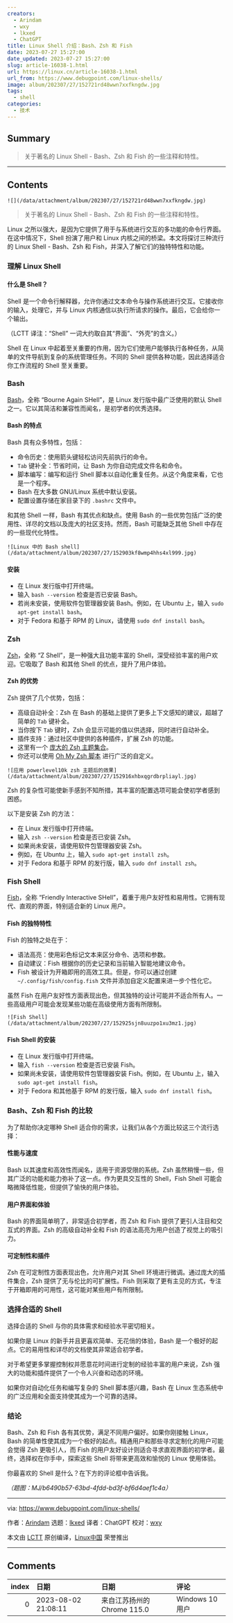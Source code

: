 ```yaml
---
creators:
  - Arindam
  - wxy
  - lkxed
  - ChatGPT
title: Linux Shell 介绍：Bash、Zsh 和 Fish
date: 2023-07-27 15:27:00
date_updated: 2023-07-27 15:27:00
slug: article-16038-1.html
url: https://linux.cn/article-16038-1.html
url_from: https://www.debugpoint.com/linux-shells/
image: album/202307/27/152721rd48wwn7xxfkngdw.jpg
tags:
  - shell
categories:
  - 技术
---
```


## Summary

> 关于著名的 Linux Shell - Bash、Zsh 和 Fish 的一些注释和特性。

***

<!-- more -->

## Contents

`![](/data/attachment/album/202307/27/152721rd48wwn7xxfkngdw.jpg)`

> 
> 关于著名的 Linux Shell - Bash、Zsh 和 Fish 的一些注释和特性。
> 
> 
> 

Linux 之所以强大，是因为它提供了用于与系统进行交互的多功能的命令行界面。在这中情况下，Shell 扮演了用户和 Linux 内核之间的桥梁。本文将探讨三种流行的 Linux Shell - Bash、Zsh 和 Fish，并深入了解它们的独特特性和功能。

### 理解 Linux Shell

#### 什么是 Shell？

Shell 是一个命令行解释器，允许你通过文本命令与操作系统进行交互。它接收你的输入，处理它，并与 Linux 内核通信以执行所请求的操作。最后，它会给你一个输出。

（LCTT 译注：“Shell” 一词大约取自其“界面”、“外壳”的含义。）

Shell 在 Linux 中起着至关重要的作用，因为它们使用户能够执行各种任务，从简单的文件导航到复杂的系统管理任务。不同的 Shell 提供各种功能，因此选择适合你工作流程的 Shell 至关重要。

### Bash

[Bash](https://www.gnu.org/software/bash/)，全称 “Bourne Again SHell”，是 Linux 发行版中最广泛使用的默认 Shell 之一。它以其简洁和兼容性而闻名，是初学者的优秀选择。

#### Bash 的特点

Bash 具有众多特性，包括：

* 命令历史：使用箭头键轻松访问先前执行的命令。
* `Tab` 键补全：节省时间，让 Bash 为你自动完成文件名和命令。
* 脚本编写：编写和运行 Shell 脚本以自动化重复任务。从这个角度来看，它也是一个程序。
* Bash 在大多数 GNU/Linux 系统中默认安装。
* 配置设置存储在家目录下的 `.bashrc` 文件中。

和其他 Shell 一样，Bash 有其优点和缺点。使用 Bash 的一些优势包括广泛的使用性、详尽的文档以及庞大的社区支持。然而，Bash 可能缺乏其他 Shell 中存在的一些现代化特性。

`![Linux 中的 Bash shell](/data/attachment/album/202307/27/152903kf8wmp4hhs4xl999.jpg)`

#### 安装

* 在 Linux 发行版中打开终端。
* 输入 `bash --version` 检查是否已安装 Bash。
* 若尚未安装，使用软件包管理器安装 Bash。例如，在 Ubuntu 上，输入 `sudo apt-get install bash`。
* 对于 Fedora 和基于 RPM 的 Linux，请使用 `sudo dnf install bash`。

### Zsh

[Zsh](https://www.zsh.org/)，全称 “Z Shell”，是一种强大且功能丰富的 Shell，深受经验丰富的用户欢迎。它吸取了 Bash 和其他 Shell 的优点，提升了用户体验。

#### Zsh 的优势

Zsh 提供了几个优势，包括：

* 高级自动补全：Zsh 在 Bash 的基础上提供了更多上下文感知的建议，超越了简单的 `Tab` 键补全。
* 当你按下 `Tab` 键时，Zsh 会显示可能的值以供选择，同时进行自动补全。
* 插件支持：通过社区中提供的各种插件，扩展 Zsh 的功能。
* 这里有一个 [庞大的 Zsh 主题集合](https://github.com/unixorn/awesome-zsh-plugins)。
* 你还可以使用 [Oh My Zsh 脚本](https://www.debugpoint.com/oh-my-zsh-powerlevel10k/) 进行广泛的自定义。

`![应用 powerlevel10k zsh 主题后的效果](/data/attachment/album/202307/27/152916xhbxqgrdbrpliayl.jpg)`

Zsh 的复杂性可能使新手感到不知所措，其丰富的配置选项可能会使初学者感到困惑。

以下是安装 Zsh 的方法：

* 在 Linux 发行版中打开终端。
* 输入 `zsh --version` 检查是否已安装 Zsh。
* 如果尚未安装，请使用软件包管理器安装 Zsh。
* 例如，在 Ubuntu 上，输入 `sudo apt-get install zsh`。
* 对于 Fedora 和基于 RPM 的发行版，输入 `sudo dnf install zsh`。

### Fish Shell

[Fish](https://fishshell.com/)，全称 “Friendly Interactive SHell”，着重于用户友好性和易用性。它拥有现代、直观的界面，特别适合新的 Linux 用户。

#### Fish 的独特特性

Fish 的独特之处在于：

* 语法高亮：使用彩色标记文本来区分命令、选项和参数。
* 自动建议：Fish 根据你的历史记录和当前输入智能地建议命令。
* Fish 被设计为开箱即用的高效工具。但是，你可以通过创建 `~/.config/fish/config.fish` 文件并添加自定义配置来进一步个性化它。

虽然 Fish 在用户友好性方面表现出色，但其独特的设计可能并不适合所有人。一些高级用户可能会发现某些功能在高级使用方面有所限制。

`![Fish Shell](/data/attachment/album/202307/27/152925sjn8uuzpo1xu3mz1.jpg)`

#### Fish Shell 的安装

* 在 Linux 发行版中打开终端。
* 输入 `fish --version` 检查是否已安装 Fish。
* 如果尚未安装，请使用软件包管理器安装 Fish。例如，在 Ubuntu 上，输入 `sudo apt-get install fish`。
* 对于 Fedora 和其他基于 RPM 的发行版，输入 `sudo dnf install fish`。

### Bash、Zsh 和 Fish 的比较

为了帮助你决定哪种 Shell 适合你的需求，让我们从各个方面比较这三个流行选择：

#### 性能与速度

Bash 以其速度和高效性而闻名，适用于资源受限的系统。Zsh 虽然稍慢一些，但其广泛的功能和能力弥补了这一点。作为更具交互性的 Shell，Fish Shell 可能会略微降低性能，但提供了愉快的用户体验。

#### 用户界面和体验

Bash 的界面简单明了，非常适合初学者，而 Zsh 和 Fish 提供了更引人注目和交互式的界面。Zsh 的高级自动补全和 Fish 的语法高亮为用户创造了视觉上的吸引力。

#### 可定制性和插件

Zsh 在可定制性方面表现出色，允许用户对其 Shell 环境进行微调。通过庞大的插件集合，Zsh 提供了无与伦比的可扩展性。Fish 则采取了更有主见的方式，专注于开箱即用的可用性，这可能对某些用户有所限制。

### 选择合适的 Shell

选择合适的 Shell 与你的具体需求和经验水平密切相关。

如果你是 Linux 的新手并且更喜欢简单、无花俏的体验，Bash 是一个极好的起点。它的易用性和详尽的文档使其非常适合初学者。

对于希望更多掌握控制权并愿意花时间进行定制的经验丰富的用户来说，Zsh 强大的功能和插件提供了一个令人兴奋和动态的环境。

如果你对自动化任务和编写复杂的 Shell 脚本感兴趣，Bash 在 Linux 生态系统中的广泛应用和全面支持使其成为一个可靠的选择。

### 结论

Bash、Zsh 和 Fish 各有其优势，满足不同用户偏好。如果你刚接触 Linux，Bash 的简单性使其成为一个极好的起点。精通用户和那些寻求定制化的用户可能会觉得 Zsh 更吸引人，而 Fish 的用户友好设计则适合寻求直观界面的初学者。最终，选择权在你手中，探索这些 Shell 将带来更高效和愉悦的 Linux 使用体验。

你最喜欢的 Shell 是什么？在下方的评论框中告诉我。

*（题图：MJ/b6490b57-63bd-4fdd-bd3f-bf6d4aef1c4a）*

---

via: <https://www.debugpoint.com/linux-shells/>

作者：[Arindam](https://www.debugpoint.com/author/admin1/) 选题：[lkxed](https://github.com/lkxed/) 译者：ChatGPT 校对：[wxy](https://github.com/wxy)

本文由 [LCTT](https://github.com/LCTT/TranslateProject) 原创编译，[Linux中国](https://linux.cn/) 荣誉推出

***

## Comments

|   index | 日期                | 日期                                        | 评论    |
|--------:|:--------------------|:--------------------------------------------|:--------|
|       0 | 2023-08-02 21:08:11 | 来自江苏扬州的 Chrome 115.0|Windows 10 用户 | nushell |
